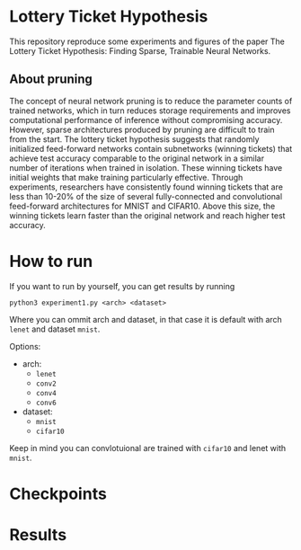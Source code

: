 # Lottery Ticket Hypothesis
This repository reproduce some experiments and figures of the paper The Lottery Ticket Hypothesis: Finding Sparse, Trainable Neural Networks.

## About pruning

The concept of neural network pruning is to reduce the parameter counts of trained networks, which in turn reduces storage requirements and improves computational performance of inference without compromising accuracy. However, sparse architectures produced by pruning are difficult to train from the start. The lottery ticket hypothesis suggests that randomly initialized feed-forward networks contain subnetworks (winning tickets) that achieve test accuracy comparable to the original network in a similar number of iterations when trained in isolation. These winning tickets have initial weights that make training particularly effective. Through experiments, researchers have consistently found winning tickets that are less than 10-20% of the size of several fully-connected and convolutional feed-forward architectures for MNIST and CIFAR10. Above this size, the winning tickets learn faster than the original network and reach higher test accuracy.

# How to run

If you want to run by yourself, you can get results by running

```
python3 experiment1.py <arch> <dataset>
```

Where you can ommit arch and dataset, in that case it is default with arch `lenet` and dataset `mnist`.

Options:
- arch:
  - `lenet`
  - `conv2`
  - `conv4`
  - `conv6`
- dataset:
  - `mnist`
  - `cifar10`
  
Keep in mind you can convlotuional are trained with `cifar10` and lenet with `mnist`.

# Checkpoints

# Results
